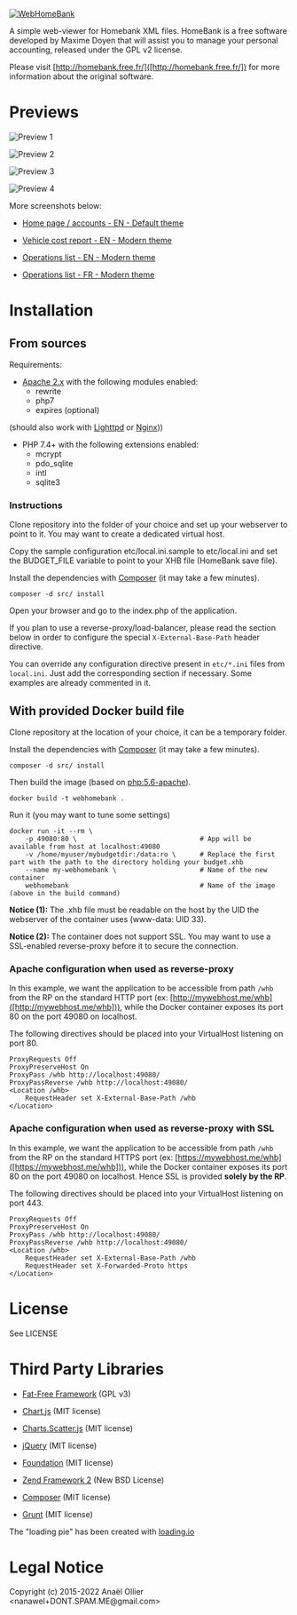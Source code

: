 [![WebHomeBank](src/ui/themes/default/images/logo.png)](http://https://github.com/nanawel/webhomebank/)

A simple web-viewer for Homebank XML files. HomeBank is a free software developed by Maxime Doyen that will assist you
to manage your personal accounting, released under the GPL v2 license.

Please visit [http://homebank.free.fr/]([http://homebank.free.fr/]) for more information about the original software.

# Previews

![Preview 1](/resources/screenshots/home_en_modern_600px.png "Preview 1")

![Preview 2](/resources/screenshots/home_en_default_part1.png "Preview 2")

![Preview 3](/resources/screenshots/home_en_default_part2.png "Preview 3")

![Preview 4](/resources/screenshots/home_en_default_part3.png "Preview 4")

More screenshots below:

- [Home page / accounts - EN - Default theme](/resources/screenshots/home_en_default_part1.png)

- [Vehicle cost report - EN - Modern theme](/resources/screenshots/vehiclecost_en_modern.png)

- [Operations list - EN - Modern theme](/resources/screenshots/operations_en_modern.png)

- [Operations list - FR - Modern theme](/resources/screenshots/operations_fr_modern.png)

# Installation

## From sources

Requirements:

 * [Apache 2.x]([http://httpd.apache.org/]) with the following modules enabled:
    * rewrite
    * php7
    * expires (optional)

(should also work with [Lighttpd]([http://www.lighttpd.net/]) or [Nginx]([http://nginx.org/])))


 * PHP 7.4+ with the following extensions enabled:
    * mcrypt
    * pdo_sqlite
    * intl
    * sqlite3

### Instructions

Clone repository into the folder of your choice and set up your webserver to point to it. You may want to create a
dedicated virtual host.

Copy the sample configuration etc/local.ini.sample to etc/local.ini and set the BUDGET_FILE variable to point to your
XHB file (HomeBank save file).

Install the dependencies with [Composer](https://getcomposer.org/) (it may take a few minutes).

    composer -d src/ install

Open your browser and go to the index.php of the application.

If you plan to use a reverse-proxy/load-balancer, please read the section below in order to configure the special
`X-External-Base-Path` header directive.

You can override any configuration directive present in `etc/*.ini` files from `local.ini`. Just add the corresponding
section if necessary. Some examples are already commented in it.


## With provided Docker build file

Clone repository at the location of your choice, it can be a temporary folder.

Install the dependencies with [Composer](https://getcomposer.org/) (it may take a few minutes).

    composer -d src/ install

Then build the image (based on [php:5.6-apache]([https://github.com/docker-library/php/blob/cf1e938f3721632443e01734bcfcbcf1160ea539/5.6/apache/Dockerfile])).

    docker build -t webhomebank .

Run it (you may want to tune some settings)

    docker run -it --rm \
        -p 49080:80 \                               # App will be available from host at localhost:49080
        -v /home/myuser/mybudgetdir:/data:ro \      # Replace the first part with the path to the directory holding your budget.xhb
        --name my-webhomebank \                     # Name of the new container
        webhomebank                                 # Name of the image (above in the build command)

**Notice (1):** The .xhb file must be readable on the host by the UID the webserver of the container uses (www-data: UID 33).

**Notice (2):** The container does not support SSL. You may want to use a SSL-enabled reverse-proxy before it to secure
the connection.

### Apache configuration when used as reverse-proxy

In this example, we want the application to be accessible from path `/whb` from the RP on the standard HTTP port
(ex: [http://mywebhost.me/whb]([http://mywebhost.me/whb])), while the Docker container exposes its port 80 on the port
49080 on localhost.

The following directives should be placed into your VirtualHost listening on port 80.

    ProxyRequests Off
    ProxyPreserveHost On
    ProxyPass /whb http://localhost:49080/
    ProxyPassReverse /whb http://localhost:49080/
    <Location /whb>
        RequestHeader set X-External-Base-Path /whb
    </Location>

### Apache configuration when used as reverse-proxy with SSL

In this example, we want the application to be accessible from path `/whb` from the RP on the standard HTTPS port
(ex: [https://mywebhost.me/whb]([https://mywebhost.me/whb])), while the Docker container exposes its port 80 on the port
49080 on localhost. Hence SSL is provided **solely by the RP**.

The following directives should be placed into your VirtualHost listening on port 443.

    ProxyRequests Off
    ProxyPreserveHost On
    ProxyPass /whb http://localhost:49080/
    ProxyPassReverse /whb http://localhost:49080/
    <Location /whb>
        RequestHeader set X-External-Base-Path /whb
        RequestHeader set X-Forwarded-Proto https
    </Location>

# License

See LICENSE

# Third Party Libraries

- [Fat-Free Framework](http://fatfreeframework.com/home) (GPL v3)

- [Chart.js](http://www.chartjs.org/) (MIT license)

- [Charts.Scatter.js](http://dima117.github.io/Chart.Scatter) (MIT license)

- [jQuery](http://jquery.com/) (MIT license)

- [Foundation](http://foundation.zurb.com/) (MIT license)

- [Zend Framework 2](http://framework.zend.com/) (New BSD License)

- [Composer](https://getcomposer.org/) (MIT license)

- [Grunt](http://gruntjs.com/) (MIT license)

The "loading pie" has been created with [loading.io](http://loading.io/)

# Legal Notice

Copyright (c) 2015-2022 Anaël Ollier &lt;nanawel+DONT.SPAM.ME&#64;gmail&#46;com&gt;
